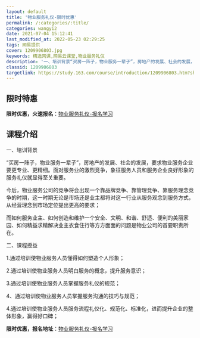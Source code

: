 ```yaml
---
layout: default
title: '物业服务礼仪-限时优惠'
permalink: /:categories/:title/
categories: wangyi2
date: 2021-07-04 15:12:41
last_modified_at: 2022-05-23 02:29:25
tags: 网易提供
cover: 1209906803.jpg
keywords: 精选网课,网易云课堂,物业服务礼仪
description: '一、培训背景“买房一阵子，物业服务一辈子”，房地产的发展、社会的发展，要求物业服务企业要更专业、更精细。面对服务业的激烈'
classid: 1209906803
targetlink: https://study.163.com/course/introduction/1209906803.htm?share=1&shareId=1025206652&utm_campaign=share&utm_medium=iphoneShare&utm_source=&utm_u=1025206652
---
```


## 限时特惠

**限时优惠，火速报名**：[物业服务礼仪-报名学习](https://study.163.com/course/introduction/1209906803.htm?share=1&shareId=1025206652&utm_campaign=share&utm_medium=iphoneShare&utm_source=&utm_u=1025206652)

## 课程介绍

一、培训背景

“买房一阵子，物业服务一辈子”，房地产的发展、社会的发展，要求物业服务企业要更专业、更精细。面对服务业的激烈竞争，象征服务人员和服务企业良好形象的服务礼仪就显得至关重要。

今后，物业服务公司的竞争将会出现一个靠品牌竞争、靠管理竞争、靠服务理念竞争的时期，这一时期无论是市场还是业主都将对这一行业从服务观念到服务方式，从经营理念到市场定位提出更高的要求；

而如何服务业主、如何创造和维护一个安全、文明、和谐、舒适、便利的美丽家园、如何精益求精解决业主衣食住行等方方面面的问题是物业公司的首要职责所在。

二、课程授益

1.通过培训使物业服务人员懂得如何塑造个人形象；

2.通过培训使物业服务人员明白服务的概念，提升服务意识；

3.通过培训使物业服务人员掌握服务礼仪的规范；

4、通过培训使物业服务人员掌握服务沟通的技巧与规范；

4.通过培训使物业服务人员服务流程礼仪化、规范化、标准化，进而提升企业的整体形象，赢得好口碑；

**限时优惠，报名地址**：[物业服务礼仪-报名学习](https://study.163.com/course/introduction/1209906803.htm?share=1&shareId=1025206652&utm_campaign=share&utm_medium=iphoneShare&utm_source=&utm_u=1025206652)


